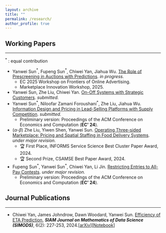 ```yaml
---
layout: archive
title: ""
permalink: /research/
author_profile: true
---
```



<!-- ## Research Interests
--------------------------------
Mechanism Design, Market Design, Information Design.
Auctions; Three-sided marketplace; Online Platforms

**Mechanism Design:** Information Design; Auctions.

**Market Design:** Three-sided marketplace -->


<!-- ## Research Interests
--------------------------------
Marketplace & Mechanism Design, Information Design. -->

<!-- **Mechanism & Market Design**: Three-sided marketplace; Auctions.

**Information Design**: Bayesian Persuasion. -->





<!--
## Working in Progress
-------------
- Operating Three-sided Marketplace: Pricing and Spatial Staffing in Food Delivery Systems
  -  with Zhe Liu and Yiwen Shen
 -->



## Working Papers

-------------



$^\ast$ :  equal contribution

- Yanwei Sun$^\ast$, Fupeng Sun$^\ast$, Chiwei Yan, Jiahua Wu. [The Role of Prescreening in Auctions with Predictions](https://drive.google.com/file/d/1KIlb6zA_8WO0UfDioc48_rewFPaZ1Xtq/view). _in progress._
  - EC 2025 Workshop on Frontiers of Online Advertising.  
  - Marketplace Innovation Workshop, 2025.
- Yanwei Sun, Zhe Liu, Chiwei Yan. [On-Off Systems with Strategic Customers](https://papers.ssrn.com/sol3/papers.cfm?abstract_id=5202068). _submitted._
- Yanwei Sun$^\ast$, Niloofar Zamani Foroushani$^\ast$, Zhe Liu, Jiahua Wu. [Information Design and Pricing in Lead-Selling Platforms with Supply Competition](https://papers.ssrn.com/sol3/papers.cfm?abstract_id=4872681). _submitted._
  - Preliminary version: Proceedings of the ACM Conference on Economics and Computation (**EC' 24**).
- ($\alpha$-$\beta$) Zhe Liu, Yiwen Shen, Yanwei Sun. [Operating Three-sided Marketplace: Pricing and Spatial Staffing in Food Delivery Systems](https://papers.ssrn.com/sol3/papers.cfm?abstract_id=4668867). _under major revision._
  - 🏆 First Place, INFORMS Service Science Best Cluster Paper Award, 2024.
  - 🏆 Second Prize, CSAMSE Best Paper Award, 2024.
- Fupeng Sun$^\ast$, Yanwei Sun$^\ast$, Chiwei Yan, Li Jin. [Restricting Entries to All-Pay Contests](https://arxiv.org/pdf/2205.08104.pdf). _under major revision._
  - Preliminary version: Proceedings of the ACM Conference on Economics and Computation (**EC' 24**).

  
<!-- - [[Poster]](https://github.com/Yanwei-Sun/Yanwei-Sun.github.io/blob/a71896b256598e9689fcb70f3f49d592cadb3d98/files/SEC_poster.pdf)  [[Slide]](https://github.com/Yanwei-Sun/Yanwei-Sun.github.io/blob/6848520e15ce623cbd8427039ff66aa9086cf922/files/slide_SEC.pdf) -->

 
## Journal Publications
-------------
- Chiwei Yan, James Johndrow, Dawn Woodard, Yanwei Sun. [Efficiency of ETA Prediction](https://epubs.siam.org/doi/abs/10.1137/23M155699X?journalCode=sjmdaq), **_SIAM Journal on Mathematics of Data Science (SIMODS)_**, 6(2): 227-253, 2024.[[arXiv](https://arxiv.org/abs/2112.09993)][[Notebook](https://github.com/yanchiwei/eta/blob/main/examples.ipynb)] 


<!--
## Undergraduate Publications

---------------

During my undergraduate study, I was very fortunate to work with Dr. Zhenjun Ming, Prof. [Janet K. Allen](https://scholar.google.com/citations?user=oJNeHV0AAAAJ&hl=en) and Prof. [Farrokh Mistree](https://scholar.google.com/citations?user=l1N0Nj0AAAAJ&hl=en) in the area of *computational education*. 

- Yanwei Sun, Peng Shan, Zachary Ball, Zhenjun Ming, Janet K. Allen, Farrokh Mistree. [Assessment of Student Learning through Reflection on Doing Using the Latent Dirichlet Algorithm.](https://asmedigitalcollection.asme.org/mechanicaldesign/article/doi/10.1115/1.4055376/1145784/Assessment-of-Student-Learning-through-Reflection) *Journal of Mechanical Design*. December 2022; 144(12): 122301 
  - Conference version:  [Assessment of Student Learning through Reflection on Doing in Engineering Design](https://asmedigitalcollection.asme.org/IDETC-CIE/proceedings-abstract/IDETC-CIE2021/85406/V004T04A009/1128083?redirectedFrom=PDF). *ASME Conference on Design Engineering, Virtual*. Paper Number IDETC 2021-70250.  
-->

















